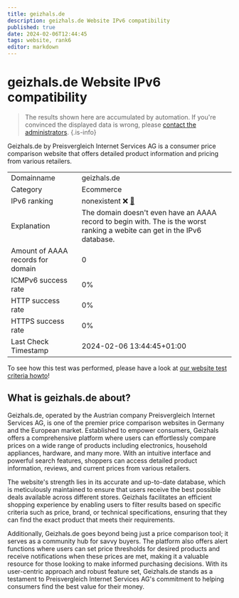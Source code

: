 ```yaml
---
title: geizhals.de
description: geizhals.de Website IPv6 compatibility
published: true
date: 2024-02-06T12:44:45
tags: website, rank6
editor: markdown
---
```


# geizhals.de Website IPv6 compatibility

> The results shown here are accumulated by automation. If you're convinced the displayed data is wrong, please [contact the administrators](/howto/chat). 
{.is-info}

Geizhals.de by Preisvergleich Internet Services AG is a consumer price comparison website that offers detailed product information and pricing from various retailers.


|   |   |
| - | - |
| Domainname | geizhals.de
| Category | Ecommerce |
| IPv6 ranking | nonexistent :x: [🔗](/howto/ranking) |
| Explanation | The domain doesn't even have an AAAA record to begin with. The is the worst ranking a webite can get in the IPv6 database. |
| Amount of AAAA records for domain | 0 |
| ICMPv6 success rate | 0%|
| HTTP success rate | 0% |
| HTTPS success rate | 0% |
| Last Check Timestamp | 2024-02-06 13:44:45+01:00 |

To see how this test was performed, please have a look at [our website test criteria howto](/howto/testcriteria/website)!


## What is geizhals.de about?
Geizhals.de, operated by the Austrian company Preisvergleich Internet Services AG, is one of the premier price comparison websites in Germany and the European market. Established to empower consumers, Geizhals offers a comprehensive platform where users can effortlessly compare prices on a wide range of products including electronics, household appliances, hardware, and many more. With an intuitive interface and powerful search features, shoppers can access detailed product information, reviews, and current prices from various retailers.

The website's strength lies in its accurate and up-to-date database, which is meticulously maintained to ensure that users receive the best possible deals available across different stores. Geizhals facilitates an efficient shopping experience by enabling users to filter results based on specific criteria such as price, brand, or technical specifications, ensuring that they can find the exact product that meets their requirements.

Additionally, Geizhals.de goes beyond being just a price comparison tool; it serves as a community hub for savvy buyers. The platform also offers alert functions where users can set price thresholds for desired products and receive notifications when these prices are met, making it a valuable resource for those looking to make informed purchasing decisions. With its user-centric approach and robust feature set, Geizhals.de stands as a testament to Preisvergleich Internet Services AG's commitment to helping consumers find the best value for their money.


